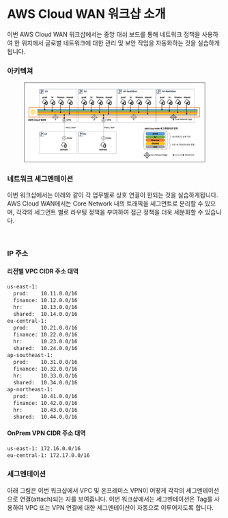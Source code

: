 # AWS Cloud WAN 워크샵 소개

이번 AWS Cloud WAN 워크샵에서는 중앙 대쉬 보드를 통해 네트워크 정책을 사용하여 한 위치에서 글로벌 네트워크에 대한 관리 및 보안 작업을 자동화하는 것을 실습하게 됩니다.

### 아키텍쳐&#x20;

<figure><img src="../.gitbook/assets/image (28).png" alt=""><figcaption></figcaption></figure>

### 네트워크 세그멘테이션&#x20;

이번 워크샵에서는 아래와 같이 각 업무별로 상호 연결이 한되는 것을 실습하게됩니다. AWS Cloud WAN에서는 Core Network 내의 트래픽을 세그먼트로 분리할 수 있으며, 각각의 세그먼트 별로 라우팅 정책을 부여하여 접근 정책을 더욱 세분화할 수 있습니다.

<figure><img src="https://static.us-east-1.prod.workshops.aws/public/bbadbd28-7122-44c1-b93d-2e5167ff0867/static/18.png" alt=""><figcaption></figcaption></figure>

### IP 주소&#x20;

#### 리전별 VPC CIDR 주소 대역&#x20;

```
us-east-1: 
  prod:    10.11.0.0/16
  finance: 10.12.0.0/16
  hr:      10.13.0.0/16
  shared:  10.14.0.0/16
eu-central-1: 
  prod:    10.21.0.0/16
  finance: 10.22.0.0/16
  hr:      10.23.0.0/16
  shared:  10.24.0.0/16
ap-southeast-1: 
  prod:    10.31.0.0/16
  finance: 10.32.0.0/16
  hr:      10.33.0.0/16
  shared:  10.34.0.0/16
ap-northeast-1: 
  prod:    10.41.0.0/16
  finance: 10.42.0.0/16
  hr:      10.43.0.0/16
  shared:  10.44.0.0/16
```

#### OnPrem VPN CIDR 주소 대역

```
us-east-1: 172.16.0.0/16
eu-central-1: 172.17.0.0/16
```



### 세그멘테이션&#x20;

아래 그림은 이번 워크샵에서 VPC 및 온프레미스 VPN이 어떻게 각각의 세그멘테이션으로 연결(attach)되는 지를 보여줍니다. 이번 워크샵에서는 세그멘테이션은 Tag를 사용하여 VPC 또는 VPN 연결에 대한 세그멘테이션이 자동으로 이루어지도록 합니다. &#x20;

<figure><img src="https://static.us-east-1.prod.workshops.aws/public/bbadbd28-7122-44c1-b93d-2e5167ff0867/static/cloudwan_components.png" alt=""><figcaption></figcaption></figure>

